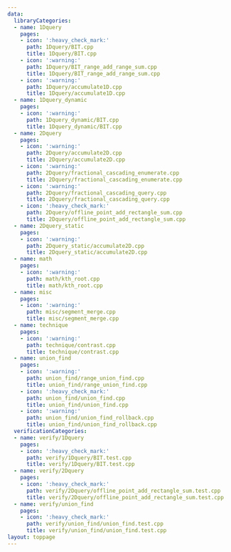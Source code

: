 ```yaml
---
data:
  libraryCategories:
  - name: 1Dquery
    pages:
    - icon: ':heavy_check_mark:'
      path: 1Dquery/BIT.cpp
      title: 1Dquery/BIT.cpp
    - icon: ':warning:'
      path: 1Dquery/BIT_range_add_range_sum.cpp
      title: 1Dquery/BIT_range_add_range_sum.cpp
    - icon: ':warning:'
      path: 1Dquery/accumulate1D.cpp
      title: 1Dquery/accumulate1D.cpp
  - name: 1Dquery_dynamic
    pages:
    - icon: ':warning:'
      path: 1Dquery_dynamic/BIT.cpp
      title: 1Dquery_dynamic/BIT.cpp
  - name: 2Dquery
    pages:
    - icon: ':warning:'
      path: 2Dquery/accumulate2D.cpp
      title: 2Dquery/accumulate2D.cpp
    - icon: ':warning:'
      path: 2Dquery/fractional_cascading_enumerate.cpp
      title: 2Dquery/fractional_cascading_enumerate.cpp
    - icon: ':warning:'
      path: 2Dquery/fractional_cascading_query.cpp
      title: 2Dquery/fractional_cascading_query.cpp
    - icon: ':heavy_check_mark:'
      path: 2Dquery/offline_point_add_rectangle_sum.cpp
      title: 2Dquery/offline_point_add_rectangle_sum.cpp
  - name: 2Dquery_static
    pages:
    - icon: ':warning:'
      path: 2Dquery_static/accumulate2D.cpp
      title: 2Dquery_static/accumulate2D.cpp
  - name: math
    pages:
    - icon: ':warning:'
      path: math/kth_root.cpp
      title: math/kth_root.cpp
  - name: misc
    pages:
    - icon: ':warning:'
      path: misc/segment_merge.cpp
      title: misc/segment_merge.cpp
  - name: technique
    pages:
    - icon: ':warning:'
      path: technique/contrast.cpp
      title: technique/contrast.cpp
  - name: union_find
    pages:
    - icon: ':warning:'
      path: union_find/range_union_find.cpp
      title: union_find/range_union_find.cpp
    - icon: ':heavy_check_mark:'
      path: union_find/union_find.cpp
      title: union_find/union_find.cpp
    - icon: ':warning:'
      path: union_find/union_find_rollback.cpp
      title: union_find/union_find_rollback.cpp
  verificationCategories:
  - name: verify/1Dquery
    pages:
    - icon: ':heavy_check_mark:'
      path: verify/1Dquery/BIT.test.cpp
      title: verify/1Dquery/BIT.test.cpp
  - name: verify/2Dquery
    pages:
    - icon: ':heavy_check_mark:'
      path: verify/2Dquery/offline_point_add_rectangle_sum.test.cpp
      title: verify/2Dquery/offline_point_add_rectangle_sum.test.cpp
  - name: verify/union_find
    pages:
    - icon: ':heavy_check_mark:'
      path: verify/union_find/union_find.test.cpp
      title: verify/union_find/union_find.test.cpp
layout: toppage
---
```

